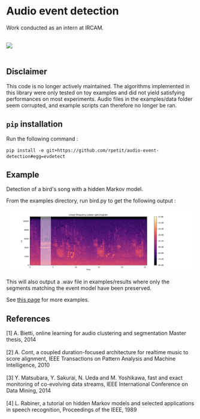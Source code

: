 # Audio event detection
Work conducted as an intern at IRCAM. <br/> <br/>
<div align="left">
  <img src="http://www2.atiam.ircam.fr/wp-content/uploads/2011/07/logoircam.jpg" width="30%"><br><br>
</div>

## Disclaimer
This code is no longer actively maintained. The algorithms implemented in this library 
were only tested on toy examples and did not yield satisfying performances on most experiments. 
Audio files in the examples/data folder seem corrupted, and example scripts can therefore no longer 
be ran.

## `pip` installation 
Run the following command :

```
pip install -e git+https://github.com/rpetit/audio-event-detection#egg=evdetect
```

## Example

Detection of a bird's song with a hidden Markov model. <br/>

From the examples directory, run bird.py to get the following output :

![bird](bird.png)

This will also output a .wav file in examples/results where only the segments matching the event model 
have been preserved. </br>

See [this page](https://rpetit.github.io/audio-event-detection) for more examples.

## References
[1] A. Bietti, online learning for audio clustering and segmentation Master thesis, 2014 <br/><br/>
[2] A. Cont, a coupled duration-focused architecture for realtime music to score alignment, IEEE Transactions on Pattern 
Analysis and Machine Intelligence, 2010 <br/><br/>
[3] Y. Matsubara, Y. Sakurai, N. Ueda and M. Yoshikawa, fast and exact monitoring of co-evolving data streams, IEEE 
International Conference on Data Mining, 2014 <br/><br/>
[4] L. Rabiner, a tutorial on hidden Markov models and selected applications in speech recognition, Proceedings of the 
IEEE, 1989
